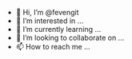 - 👋 Hi, I’m @fevengit
- 👀 I’m interested in ...
- 🌱 I’m currently learning ...
- 💞️ I’m looking to collaborate on ...
- 📫 How to reach me ...

<!---
fevengit/fevengit is a ✨ special ✨ repository because its `README.md` (this file) appears on your GitHub profile.
You can click the Preview link to take a look at your changes.
--->
